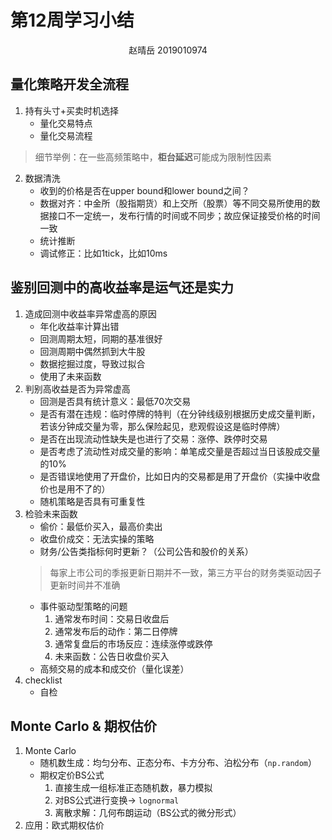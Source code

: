 # 第12周学习小结
<center>赵晴岳 2019010974</center>

## 量化策略开发全流程
1. 持有头寸+买卖时机选择
   - 量化交易特点
   - 量化交易流程
  > 细节举例：在一些高频策略中，**柜台延迟**可能成为限制性因素
2. 数据清洗
   - 收到的价格是否在upper bound和lower bound之间？
   - 数据对齐：中金所（股指期货）和上交所（股票）等不同交易所使用的数据接口不一定统一，发布行情的时间或不同步；故应保证接受价格的时间一致
   - 统计推断
   - 调试修正：比如1tick，比如10ms
## 鉴别回测中的高收益率是运气还是实力
1. 造成回测中收益率异常虚高的原因
   - 年化收益率计算出错
   - 回测周期太短，同期的基准很好
   - 回测周期中偶然抓到大牛股
   - 数据挖掘过度，导致过拟合
   - 使用了未来函数
2. 判别高收益是否为异常虚高
   - 回测是否具有统计意义：最低70次交易
   - 是否有潜在违规：临时停牌的特判（在分钟线级别根据历史成交量判断，若该分钟成交量为零，那么保险起见，悲观假设这是临时停牌）
   - 是否在出现流动性缺失是也进行了交易：涨停、跌停时交易
   - 是否考虑了流动性对成交量的影响：单笔成交量是否超过当日该股成交量的10%
   - 是否错误地使用了开盘价，比如日内的交易都是用了开盘价（实操中收盘价也是用不了的）
   - 随机策略是否具有可重复性
3. 检验未来函数
   - 偷价：最低价买入，最高价卖出
   - 收盘价成交：无法实操的策略
   - 财务/公告类指标何时更新？（公司公告和股价的关系）
    > 每家上市公司的季报更新日期并不一致，第三方平台的财务类驱动因子更新时间并不准确
   - 事件驱动型策略的问题
     1. 通常发布时间：交易日收盘后
     2. 通常发布后的动作：第二日停牌
     3. 通常复盘后的市场反应：连续涨停或跌停
     4. 未来函数：公告日收盘价买入
   - 高频交易的成本和成交价（量化误差）
4. checklist
   - 自检

## Monte Carlo & 期权估价
1. Monte Carlo
   - 随机数生成：均匀分布、正态分布、卡方分布、泊松分布（`np.random`）
   - 期权定价BS公式
     1. 直接生成一组标准正态随机数，暴力模拟
     2. 对BS公式进行变换-> `lognormal`
     3. 离散求解：几何布朗运动（BS公式的微分形式）
2. 应用：欧式期权估价